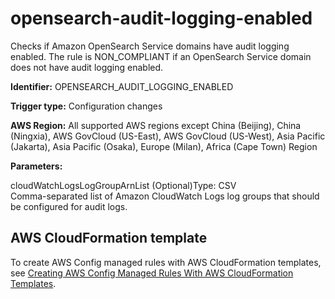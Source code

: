 # opensearch\-audit\-logging\-enabled<a name="opensearch-audit-logging-enabled"></a>

Checks if Amazon OpenSearch Service domains have audit logging enabled\. The rule is NON\_COMPLIANT if an OpenSearch Service domain does not have audit logging enabled\. 

**Identifier:** OPENSEARCH\_AUDIT\_LOGGING\_ENABLED

**Trigger type:** Configuration changes

**AWS Region:** All supported AWS regions except China \(Beijing\), China \(Ningxia\), AWS GovCloud \(US\-East\), AWS GovCloud \(US\-West\), Asia Pacific \(Jakarta\), Asia Pacific \(Osaka\), Europe \(Milan\), Africa \(Cape Town\) Region

**Parameters:**

cloudWatchLogsLogGroupArnList \(Optional\)Type: CSV  
Comma\-separated list of Amazon CloudWatch Logs log groups that should be configured for audit logs\.

## AWS CloudFormation template<a name="w85aac12c32c17b9d393c15"></a>

To create AWS Config managed rules with AWS CloudFormation templates, see [Creating AWS Config Managed Rules With AWS CloudFormation Templates](aws-config-managed-rules-cloudformation-templates.md)\.